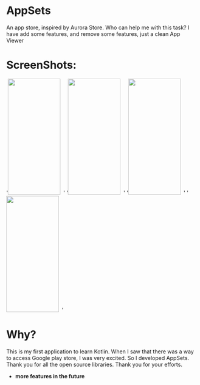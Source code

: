 # AppSets
An app store, inspired by Aurora Store. Who can help me with this task?
I have add some features, and remove some features, just a clean App Viewer
# ScreenShots:
'<img src="https://i.loli.net/2020/04/25/QyL2xDV39AW5YHr.png"  width="138" height="305"/>&nbsp;&nbsp;'
'<img src="https://i.loli.net/2020/04/25/yxeoFBMZnRNmXpH.png"  width="138" height="305"/>&nbsp;&nbsp;'
'<img src="https://i.loli.net/2020/04/25/LdNHqFTC2k3mi96.png"  width="138" height="305"/>&nbsp;&nbsp;'
'<img src="https://i.loli.net/2020/04/25/pKkHTIt1l9SnbwA.png"  width="138" height="305"/>&nbsp;&nbsp;'
# Why?
This is my first application to learn Kotlin. When I saw that there was a way to access Google play store, I was very excited. So I developed AppSets. Thank you for all the open source libraries. Thank you for your efforts.
* **more features in the future**
